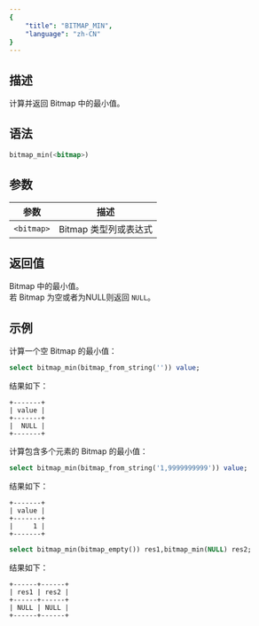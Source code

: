 ```yaml
---
{
    "title": "BITMAP_MIN",
    "language": "zh-CN"
}
---
```


## 描述

计算并返回 Bitmap 中的最小值。

## 语法

```sql
bitmap_min(<bitmap>)
```

## 参数

| 参数        | 描述             |
|-----------|----------------|
| `<bitmap>` | Bitmap 类型列或表达式 |

## 返回值

Bitmap 中的最小值。  
若 Bitmap 为空或者为NULL则返回 `NULL`。

## 示例

计算一个空 Bitmap 的最小值：

```sql
select bitmap_min(bitmap_from_string('')) value;
```

结果如下：

```text
+-------+
| value |
+-------+
|  NULL |
+-------+
```

计算包含多个元素的 Bitmap 的最小值：

```sql
select bitmap_min(bitmap_from_string('1,9999999999')) value;
```

结果如下：

```text
+-------+
| value |
+-------+
|     1 |
+-------+
```

```sql
select bitmap_min(bitmap_empty()) res1,bitmap_min(NULL) res2;
```

结果如下：

```text
+------+------+
| res1 | res2 |
+------+------+
| NULL | NULL |
+------+------+
```